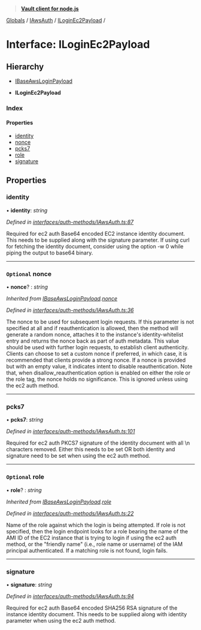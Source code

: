 > **[Vault client for node.js](../README.md)**

[Globals](../globals.md) / [IAwsAuth](../modules/iawsauth.md) / [ILoginEc2Payload](iawsauth.iloginec2payload.md) /

# Interface: ILoginEc2Payload

## Hierarchy

  * [IBaseAwsLoginPayload](iawsauth.ibaseawsloginpayload.md)

  * **ILoginEc2Payload**

### Index

#### Properties

* [identity](iawsauth.iloginec2payload.md#identity)
* [nonce](iawsauth.iloginec2payload.md#optional-nonce)
* [pcks7](iawsauth.iloginec2payload.md#pcks7)
* [role](iawsauth.iloginec2payload.md#optional-role)
* [signature](iawsauth.iloginec2payload.md#signature)

## Properties

###  identity

• **identity**: *string*

*Defined in [interfaces/auth-methods/IAwsAuth.ts:87](https://github.com/theogravity/vault-tacular/blob/13bcf09/src/interfaces/auth-methods/IAwsAuth.ts#L87)*

Required for ec2 auth
Base64 encoded EC2 instance identity document. This needs to be supplied along with the
signature parameter. If using curl for fetching the identity document, consider using the
option -w 0 while piping the output to base64 binary.

___

### `Optional` nonce

• **nonce**? : *string*

*Inherited from [IBaseAwsLoginPayload](iawsauth.ibaseawsloginpayload.md).[nonce](iawsauth.ibaseawsloginpayload.md#optional-nonce)*

*Defined in [interfaces/auth-methods/IAwsAuth.ts:36](https://github.com/theogravity/vault-tacular/blob/13bcf09/src/interfaces/auth-methods/IAwsAuth.ts#L36)*

The nonce to be used for subsequent login requests. If this parameter is not specified
at all and if reauthentication is allowed, then the method will generate a random nonce,
attaches it to the instance's identity-whitelist entry and returns the nonce back as part of
auth metadata. This value should be used with further login requests, to establish client
authenticity. Clients can choose to set a custom nonce if preferred, in which case,
it is recommended that clients provide a strong nonce. If a nonce is provided
but with an empty value, it indicates intent to disable reauthentication.
Note that, when disallow_reauthentication option is enabled on either
the role or the role tag, the nonce holds no significance. This is ignored unless
using the ec2 auth method.

___

###  pcks7

• **pcks7**: *string*

*Defined in [interfaces/auth-methods/IAwsAuth.ts:101](https://github.com/theogravity/vault-tacular/blob/13bcf09/src/interfaces/auth-methods/IAwsAuth.ts#L101)*

Required for ec2 auth
PKCS7 signature of the identity document with all \n characters removed. Either this needs to
be set OR both identity and signature need to be set when using the ec2 auth method.

___

### `Optional` role

• **role**? : *string*

*Inherited from [IBaseAwsLoginPayload](iawsauth.ibaseawsloginpayload.md).[role](iawsauth.ibaseawsloginpayload.md#optional-role)*

*Defined in [interfaces/auth-methods/IAwsAuth.ts:22](https://github.com/theogravity/vault-tacular/blob/13bcf09/src/interfaces/auth-methods/IAwsAuth.ts#L22)*

Name of the role against which the login is being attempted. If role is not specified, then
the login endpoint looks for a role bearing the name of the AMI ID of the EC2 instance that
is trying to login if using the ec2 auth method, or the "friendly name"
(i.e., role name or username) of the IAM principal authenticated. If a matching role is not
found, login fails.

___

###  signature

• **signature**: *string*

*Defined in [interfaces/auth-methods/IAwsAuth.ts:94](https://github.com/theogravity/vault-tacular/blob/13bcf09/src/interfaces/auth-methods/IAwsAuth.ts#L94)*

Required for ec2 auth
Base64 encoded SHA256 RSA signature of the instance identity document.
This needs to be supplied along with identity parameter when using the ec2 auth method.